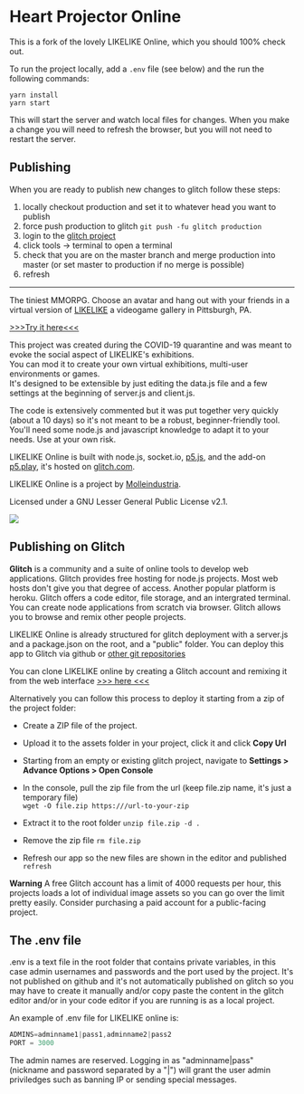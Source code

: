 # Heart Projector Online

This is a fork of the lovely LIKELIKE Online, which you should 100% check out.

To run the project locally, add a `.env` file (see below) and the run the following commands:

```
yarn install
yarn start
```

This will start the server and watch local files for changes. When you make a change you will need to refresh the browser, but you will not need to restart the server.

## Publishing

When you are ready to publish new changes to glitch follow these steps:

1. locally checkout production and set it to whatever head you want to publish
2. force push production to glitch `git push -fu glitch production`
3. login to the [glitch project][0]
4. click tools -> terminal to open a terminal
5. check that you are on the master branch and merge production into master (or set master to production if no merge is possible)
6. refresh

---

The tiniest MMORPG. Choose an avatar and hang out with your friends in a virtual version of [LIKELIKE](http://likelike.org/shows) a videogame gallery in Pittsburgh, PA.

<a href="https://likelike.glitch.me/" target="_blank">>>>Try it here<<<</a>

This project was created during the COVID-19 quarantine and was meant to evoke the social aspect of LIKELIKE's exhibitions.  
You can mod it to create your own virtual exhibitions, multi-user environments or games.  
It's designed to be extensible by just editing the data.js file and a few settings at the beginning of server.js and client.js.  

The code is extensively commented but it was put together very quickly (about a 10 days) so it's not meant to be a robust, beginner-friendly tool. You'll need some node.js and javascript knowledge to adapt it to your needs. Use at your own risk.

LIKELIKE Online is built with node.js, socket.io, [p5.js](https://p5js.org/), and the add-on [p5.play](https://molleindustria.github.io/p5.play/), it's hosted on [glitch.com](https://glitch.com/).  

LIKELIKE Online is a project by [Molleindustria](http://molleindustria.org/).  

Licensed under a GNU Lesser General Public License v2.1.

![](promo.gif)

## Publishing on Glitch

**Glitch** is a community and a suite of online tools to develop web applications.
Glitch provides free hosting for node.js projects. Most web hosts don't give you that degree of access. Another popular platform is heroku.
Glitch offers a code editor, file storage, and an intergrated terminal. You can create node applications from scratch via browser.
Glitch allows you to browse and remix other people projects.

LIKELIKE Online is already structured for glitch deployment with a server.js and a package.json on the root, and a "public" folder.
You can deploy this app to Glitch via github or [other git repositories](https://medium.com/glitch/import-code-from-anywhere-83fb60ea4875)

You can clone LIKELIKE online by creating a Glitch account and remixing it from the web interface <a href="https://glitch.com/edit/#!/likelike" target="_blank">>>> here <<<</a>

Alternatively you can follow this process to deploy it starting from a zip of the project folder:

* Create a ZIP file of the project.
* Upload it to the assets folder in your project, click it and click **Copy Url**
* Starting from an empty or existing glitch project, navigate to **Settings > Advance Options > Open Console**
* In the console, pull the zip file from the url (keep file.zip name, it's just a temporary file)  
`wget -O file.zip https:///url-to-your-zip`  

* Extract it to the root folder
`unzip file.zip -d .`  

* Remove the zip file
`rm file.zip`  

* Refresh our app so the new files are shown in the editor and published
`refresh`  

**Warning** A free Glitch account has a limit of 4000 requests per hour, this projects loads a lot of individual image assets so you can go over the limit pretty easily. Consider purchasing a paid account for a public-facing project.

## The .env file

.env is a text file in the root folder that contains private variables, in this case admin usernames and passwords and the port used by the project. It's not published on github and it's not automatically published on glitch so you may have to create it manually and/or copy paste the content in the glitch editor and/or in your code editor if you are running is as a local project.

An example of .env file for LIKELIKE online is:

```javascript
ADMINS=adminname1|pass1,adminname2|pass2  
PORT = 3000
```

The admin names are reserved. Logging in as "adminname|pass" (nickname and password separated by a "|") will grant the user admin priviledges such as banning IP or sending special messages.

[0]: https://glitch.com/edit/#!/variousauthors-heart-projector-online?path=README.md%3A1%3A0